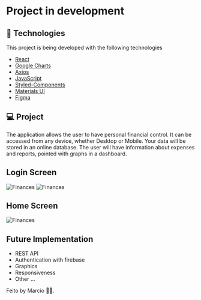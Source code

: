 

# Project in development

## 🧪 Technologies

This project is being developed with the following technologies

- [React](https://reactjs.org)
- [Google Charts](https://developers.google.com/chart)
- [Axios](https://axios-http.com/docs/intro)
- [JavaScript](https://developer.mozilla.org/pt-BR/docs/Web/JavaScript)
- [Styled-Components](https://developer.mozilla.org/pt-BR/docs/Web/CSS)
- [Materials UI](https://mui.com/)
- [Figma](https://www.figma.com/)


## 💻 Project

The application allows the user to have personal financial control.
It can be accessed from any device, whether Desktop or Mobile.
Your data will be stored in an online database.
The user will have information about expenses and reports, pointed with graphs in a dashboard.

## Login Screen
<img alt="Finances" src="https://s10.gifyu.com/images/ezgif.com-gif-maker3094f57188dfec0e.gif"/>
<img alt="Finances" src="https://i.ibb.co/0yJ1KL6/Login.jpg" />


## Home Screen
<img alt="Finances" src="https://i.ibb.co/bzSFT7r/Dashboard.jpg" />

## Future Implementation
- REST API
- Authentication with firebase
- Graphics
- Responsiveness
- Other ...



Feito by Marcio 🧑‍💻.
